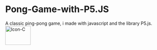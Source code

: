 # Pong-Game-with-P5.JS
A classic ping-pong game, i made with javascript and the library P5.js.
  <img align="center" alt="Icon-C" height="60" width="80" src="pong.png"> 
 </div>
  
